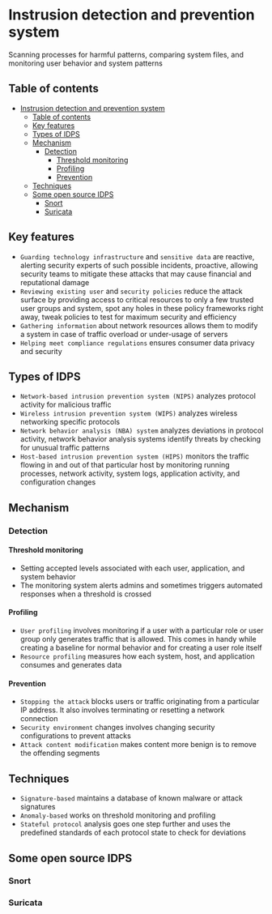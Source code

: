 # Instrusion detection and prevention system

Scanning processes for harmful patterns, comparing system files, and monitoring user behavior and system patterns

## Table of contents

- [Instrusion detection and prevention system](#instrusion-detection-and-prevention-system)
  - [Table of contents](#table-of-contents)
  - [Key features](#key-features)
  - [Types of IDPS](#types-of-idps)
  - [Mechanism](#mechanism)
    - [Detection](#detection)
      - [Threshold monitoring](#threshold-monitoring)
      - [Profiling](#profiling)
      - [Prevention](#prevention)
  - [Techniques](#techniques)
  - [Some open source IDPS](#some-open-source-idps)
    - [Snort](#snort)
    - [Suricata](#suricata)

## Key features

- `Guarding technology infrastructure` and `sensitive data` are reactive, alerting security experts of such possible incidents, proactive, allowing security teams to mitigate these attacks that may cause financial and reputational damage
- `Reviewing existing user` and `security policies` reduce the attack surface by providing access to critical resources to only a few trusted user groups and system, spot any holes in these policy frameworks right away, tweak policies to test for maximum security and efficiency
- `Gathering information` about network resources allows them to modify a system in case of traffic overload or under-usage of servers
- `Helping meet compliance regulations` ensures consumer data privacy and security

## Types of IDPS

- `Network-based intrusion prevention system (NIPS)` analyzes protocol activity for malicious traffic
- `Wireless intrusion prevention system (WIPS)` analyzes wireless networking specific protocols
- `Network behavior analysis (NBA) system` analyzes deviations in protocol activity, network behavior analysis systems identify threats by checking for unusual traffic patterns
- `Host-based intrusion prevention system (HIPS)` monitors the traffic flowing in and out of that particular host by monitoring running processes, network activity, system logs, application activity, and configuration changes

## Mechanism

### Detection

#### Threshold monitoring

- Setting accepted levels associated with each user, application, and system behavior
- The monitoring system alerts admins and sometimes triggers automated responses when a threshold is crossed

#### Profiling

- `User profiling` involves monitoring if a user with a particular role or user group only generates traffic that is allowed. This comes in handy while creating a baseline for normal behavior and for creating a user role itself
- `Resource profiling` measures how each system, host, and application consumes and generates data

#### Prevention

- `Stopping the attack` blocks users or traffic originating from a particular IP address. It also involves terminating or resetting a network connection
- `Security environment` changes involves changing security configurations to prevent attacks
- `Attack content modification` makes content more benign is to remove the offending segments

## Techniques

- `Signature-based` maintains a database of known malware or attack signatures
- `Anomaly-based` works on threshold monitoring and profiling
- `Stateful protocol` analysis goes one step further and uses the predefined standards of each protocol state to check for deviations

## Some open source IDPS

### Snort

### Suricata